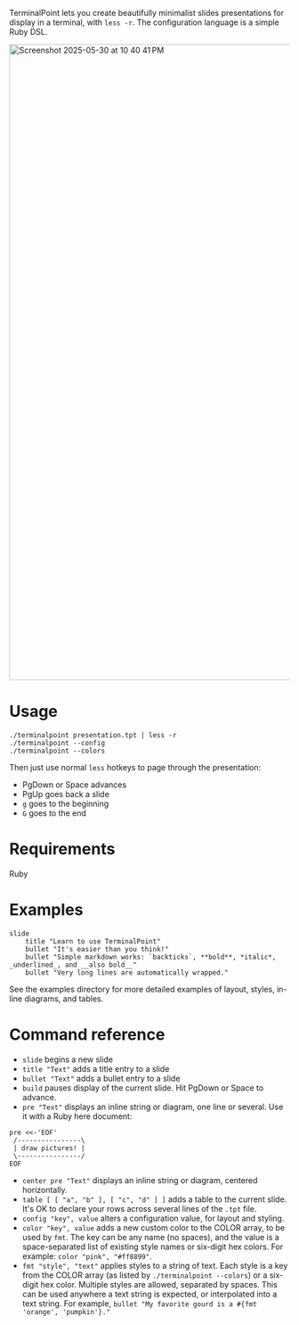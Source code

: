 TerminalPoint lets you create beautifully minimalist slides presentations for display in a terminal, with `less -r`.  The configuration language is a simple Ruby DSL.

<img width="1141" alt="Screenshot 2025-05-30 at 10 40 41 PM" src="https://github.com/user-attachments/assets/1fcbff83-1724-431a-9437-10de8349668f" />

# Usage

```
./terminalpoint presentation.tpt | less -r
./terminalpoint --config
./terminalpoint --colors
```

Then just use normal `less` hotkeys to page through the presentation:
 - PgDown or Space advances
 - PgUp goes back a slide
 - `g` goes to the beginning
 - `G` goes to the end

# Requirements

Ruby

# Examples

```
slide
	title "Learn to use TerminalPoint"
	bullet "It's easier than you think!"
	bullet "Simple markdown works: `backticks`, **bold**, *italic*, _underlined_, and __also bold__"
	bullet "Very long lines are automatically wrapped."
```

See the examples directory for more detailed examples of layout, styles, in-line diagrams, and tables.

# Command reference

* `slide` begins a new slide
* `title "Text"` adds a title entry to a slide
* `bullet "Text"` adds a bullet entry to a slide
* `build` pauses display of the current slide.  Hit PgDown or Space to advance.
* `pre "Text"` displays an inline string or diagram, one line or several.  Use it with a Ruby here document:
```
pre <<-'EOF'
 /----------------\
 | draw pictures! |
 \----------------/
EOF
```
* `center pre "Text"` displays an inline string or diagram, centered horizontally.
* `table [ [ "a", "b" ], [ "c", "d" ] ]` adds a table to the current slide.  It's OK to declare your rows across several lines of the `.tpt` file.
* `config "key", value` alters a configuration value, for layout and styling.
* `color "key", value` adds a new custom color to the COLOR array, to be used by `fmt`.  The key can be any name (no spaces), and the value is a space-separated list of existing style names or six-digit hex colors.  For example: `color "pink", "#ff8899"`.
* `fmt "style", "text"` applies styles to a string of text.  Each style is a key from the COLOR array (as listed by `./terminalpoint --colors`) or a six-digit hex color.  Multiple styles are allowed, separated by spaces.  This can be used anywhere a text string is expected, or interpolated into a text string.  For example, `bullet "My favorite gourd is a #{fmt 'orange', 'pumpkin'}."`

